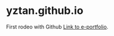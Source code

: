 # yztan.github.io
First rodeo with Github
[Link to e-portfolio](https://yztan.github.io/Projects/index.html).
